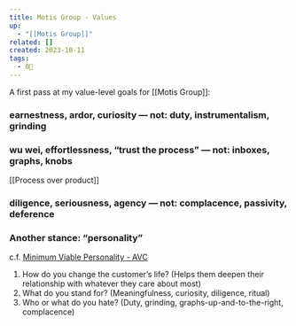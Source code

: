 ```yaml
---
title: Motis Group - Values
up:
  - "[[Motis Group]]"
related: []
created: 2023-10-11
tags:
  - 0🌲
---
```

A first pass at my value-level goals for [[Motis Group]]:

### earnestness, ardor, curiosity — not: duty, instrumentalism, grinding

### wu wei, effortlessness, “trust the process” — not: inboxes, graphs, knobs

[[Process over product]]

### diligence, seriousness, agency — not: complacence, passivity, deference

### Another stance: “personality”

c.f. [Minimum Viable Personality - AVC](https://avc.com/2011/09/minimum-viable-personality/)

1. How do you change the customer’s life? (Helps them deepen their relationship with whatever they care about most)
2. What do you stand for? (Meaningfulness, curiosity, diligence, ritual)
3. Who or what do you hate? (Duty, grinding, graphs-up-and-to-the-right, complacence)
